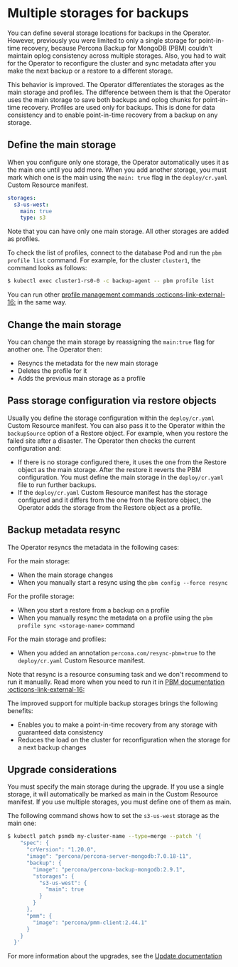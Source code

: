 # Multiple storages for backups

You can define several storage locations for backups in the Operator. However, previously you were limited to only a single storage for point-in-time recovery, because Percona Backup for MongoDB (PBM) couldn't maintain oplog consistency across multiple storages. Also, you had to wait for the Operator to reconfigure the cluster and sync metadata after you make the next backup or a restore to a different storage. 

This behavior is improved. The Operator differentiates the storages as the main storage and profiles. The difference between them is that the Operator uses the main storage to save both backups and oplog chunks for point-in-time recovery. Profiles are used only for backups. This is done for data consistency and to enable point-in-time recovery from a backup on any storage. 

## Define the main storage

When you configure only one storage, the Operator automatically uses it as the main one until you add more. When you add another storage, you must mark which one is the main using the `main: true` flag in the `deploy/cr.yaml` Custom Resource manifest. 

```yaml
storages:
  s3-us-west:
    main: true
    type: s3
```

Note that you can have only one main storage. All other storages are added as profiles.

To check the list of profiles, connect to the database Pod and run the `pbm profile list` command. For example, for the cluster `cluster1`, the command looks as follows:

```{.bash .data-prompt="$"}
$ kubectl exec cluster1-rs0-0 -c backup-agent -- pbm profile list
```

You can run other [profile management commands :octicons-link-external-16:](https://docs.percona.com/percona-backup-mongodb/reference/pbm-commands.html#pbm-profile-add) in the same way.

## Change the main storage

You can change the main storage by reassigning the `main:true` flag for another one. The Operator then:

* Resyncs the metadata for the new main storage 
* Deletes the profile for it
* Adds the previous main storage as a profile

## Pass storage configuration via restore objects

Usually you define the storage configuration within the `deploy/cr.yaml` Custom Resource manifest. You can also pass it to the Operator within the `backupSource` option of a Restore object. For example, when you restore the failed site after a disaster. The Operator then checks the current configuration and:

* If there is no storage configured there, it uses the one from the Restore object as the main storage. After the restore it reverts the PBM configuration. You must define the main storage in the `deploy/cr.yaml` file to run further backups. 
* If the `deploy/cr.yaml` Custom Resource manifest has the storage configured and it differs from the one from the Restore object, the Operator adds the storage from the Restore object as a profile.

## Backup metadata resync

The Operator resyncs the metadata in the following cases:

For the main storage:
 
* When the main storage changes
* When you manually start a resync using the `pbm config --force resync`

For the profile storage:

* When you start a restore from a backup on a profile
* When you manually resync the metadata on a profile using the `pbm profile sync <storage-name>` command

For the main storage and profiles:

* When you added an annotation `percona.com/resync-pbm=true` to the `deploy/cr.yaml` Custom Resource manifest. 

Note that resync is a resource consuming task and we don't recommend to run it manually. Read more when you need to run it in [PBM documentation :octicons-link-external-16:](https://docs.percona.com/percona-backup-mongodb/reference/config.html#syncronize-configuration)

The improved support for multiple backup storages brings the following benefits:

* Enables you to make a point-in-time recovery from any storage with guaranteed data consistency
* Reduces the load on the cluster for reconfiguration when the storage for a next backup changes	 

## Upgrade considerations

You must specify the main storage during the upgrade. If you use a single storage, it will automatically be marked as main in the Custom Resource manifest. If you use multiple storages, you must define one of them as main. 

The following command shows how to set the `s3-us-west` storage as the main one:

```{.bash data-prompt="$"}
$ kubectl patch psmdb my-cluster-name --type=merge --patch '{
    "spec": {
      "crVersion": "1.20.0",
      "image": "percona/percona-server-mongodb:7.0.18-11",
      "backup": {
        "image": "percona/percona-backup-mongodb:2.9.1",
        "storages": {
          "s3-us-west": {
            "main": true
          }
        }
      },
      "pmm": {
        "image": "percona/pmm-client:2.44.1"
      }
    }
  }'
```

For more information about the upgrades, see the [Update documentation](update.md)